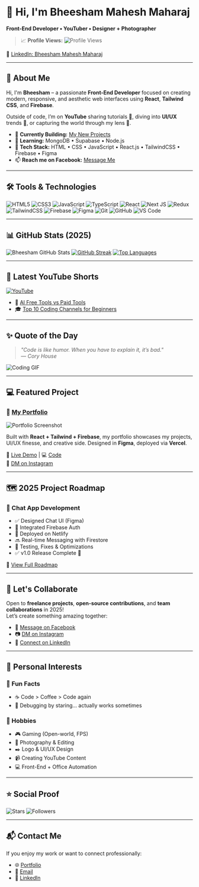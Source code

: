 # 👋 Hi, I'm Bheesham Mahesh Maharaj

**Front-End Developer • YouTuber • Designer + Photographer**

> 📈 **Profile Views:** ![Profile Views](https://komarev.com/ghpvc/?username=Bheesham-mm&color=blue&style=flat)

🔗 [LinkedIn: Bheesham Mahesh Maharaj](https://pk.linkedin.com/in/bheesham-mahesh-maharaj-95ab5a343)

---

## 🚀 About Me

Hi, I'm **Bheesham** – a passionate **Front-End Developer** focused on creating modern, responsive, and aesthetic web interfaces using **React**, **Tailwind CSS**, and **Firebase**.

Outside of code, I’m on **YouTube** sharing tutorials 🎥, diving into **UI/UX** trends 🎨, or capturing the world through my lens 📸.

- 🔭 **Currently Building:** [My New Projects](https://github.com/Bheesham-mm)
- 🌱 **Learning:** MongoDB • Supabase • Node.js
- 💼 **Tech Stack:** HTML • CSS • JavaScript • React.js • TailwindCSS • Firebase • Figma
- 📫 **Reach me on Facebook:** [Message Me](https://www.facebook.com/profile.php?id=100076744035847)

---

## 🛠️ Tools & Technologies

![HTML5](https://img.shields.io/badge/HTML5-%23E34F26.svg?style=for-the-badge&logo=html5&logoColor=white)
![CSS3](https://img.shields.io/badge/CSS3-%231572B6.svg?style=for-the-badge&logo=css3&logoColor=white)
![JavaScript](https://img.shields.io/badge/JavaScript-%23F7DF1E.svg?style=for-the-badge&logo=javascript&logoColor=black)
![TypeScript](https://img.shields.io/badge/TypeScript-%23007ACC.svg?style=for-the-badge&logo=typescript&logoColor=white)
![React](https://img.shields.io/badge/React-%2320232a.svg?style=for-the-badge&logo=react&logoColor=%2361DAFB)
![Next JS](https://img.shields.io/badge/Next.js-000000?style=for-the-badge&logo=next.js&logoColor=white)
![Redux](https://img.shields.io/badge/Redux-%23593d88.svg?style=for-the-badge&logo=redux&logoColor=white)
![TailwindCSS](https://img.shields.io/badge/Tailwind_CSS-38B2AC?style=for-the-badge&logo=tailwind-css&logoColor=white)
![Firebase](https://img.shields.io/badge/Firebase-FFCA28?style=for-the-badge&logo=firebase&logoColor=black)
![Figma](https://img.shields.io/badge/Figma-F24E1E?style=for-the-badge&logo=figma&logoColor=white)
![Git](https://img.shields.io/badge/Git-%23F05033.svg?style=for-the-badge&logo=git&logoColor=white)
![GitHub](https://img.shields.io/badge/GitHub-%23121011.svg?style=for-the-badge&logo=github&logoColor=white)
![VS Code](https://img.shields.io/badge/VS%20Code-0078d7.svg?style=for-the-badge&logo=visual-studio-code&logoColor=white)

---

## 📊 GitHub Stats (2025)

![Bheesham GitHub Stats](https://github-readme-stats.vercel.app/api?username=Bheesham-mm&show_icons=true&theme=radical)
[![GitHub Streak](https://streak-stats.demolab.com/?user=Bheesham-mm&theme=radical)](https://git.io/streak-stats)
[![Top Languages](https://github-readme-stats.vercel.app/api/top-langs/?username=Bheesham-mm&layout=compact&theme=radical)](https://github.com/anuraghazra/github-readme-stats)

---

## 📝 Latest YouTube Shorts

[![YouTube](https://img.shields.io/badge/YouTube-Bheesham057-red?style=for-the-badge&logo=youtube&logoColor=white)](https://www.youtube.com/@bheesham057)

- 🎥 [AI Free Tools vs Paid Tools](https://youtube.com/shorts/xSFjguzgwmI?si=BEAxOgEANy3Nd1DB)
- 🎓 [Top 10 Coding Channels for Beginners](https://youtube.com/shorts/d9JNQKU57Wo?si=tjcwK7tqWb7nnE60)

---

## ✨ Quote of the Day

> *"Code is like humor. When you have to explain it, it’s bad."*  
> — *Cory House*

![Coding GIF](https://media.giphy.com/media/13HgwGsXF0aiGY/giphy.gif)

---

## 💻 Featured Project

### 🚀 [My Portfolio](https://bheeshamportfolio.netlify.app/)
![Portfolio Screenshot](https://i.ibb.co/Y7vPS64B/portfolio-3.jpg)

Built with **React + Tailwind + Firebase**, my portfolio showcases my projects, UI/UX finesse, and creative side. Designed in **Figma**, deployed via **Vercel**.

🔗 [Live Demo](https://bheeshamportfolio.netlify.app/) | 💻 [Code](https://github.com/Bheesham-mm/bheeshamportfolio)  
📩 [DM on Instagram](https://instagram.com/bheeshammahesh)

---

## 🗺️ 2025 Project Roadmap

### 🔧 Chat App Development
- ✅ Designed Chat UI (Figma)
- 🔄 Integrated Firebase Auth
- 🚀 Deployed on Netlify
- 🔜 Real-time Messaging with Firestore
- 🧪 Testing, Fixes & Optimizations
- ✅ v1.0 Release Complete 🎉

📌 [View Full Roadmap](https://www.facebook.com/permalink.php?story_fbid=pfbid02v5eenCy9ujuKDXYjFPpmfXx6aocF3t4bnygaRoQSjUo1HoECDk2atDwPwdjw1NmZl&id=61575361256526)

---

## 🤝 Let's Collaborate

Open to **freelance projects**, **open-source contributions**, and **team collaborations** in 2025!  
Let’s create something amazing together:

- 📩 [Message on Facebook](https://facebook.com/PahechanCoding)
- 📷 [DM on Instagram](https://instagram.com/bheeshammahesh)
- 💼 [Connect on LinkedIn](https://linkedin.com/in/bheesham-mahesh-maharaj)

---

## 🎉 Personal Interests

### 🤔 Fun Facts
- ☕ Code > Coffee > Code again
- 👀 Debugging by staring... actually works sometimes

### 🎨 Hobbies
- 🎮 Gaming (Open-world, FPS)
- 📸 Photography & Editing
- ✒️ Logo & UI/UX Design
- 📹 Creating YouTube Content
- 💻 Front-End + Office Automation

---

## ⭐ Social Proof

![Stars](https://img.shields.io/github/stars/Bheesham-mm?style=social)
![Followers](https://img.shields.io/github/followers/Bheesham-mm?style=social)

---

## 📬 Contact Me

If you enjoy my work or want to connect professionally:

- 🌐 [Portfolio](https://bheeshamportfolio.netlify.app/)
- 📧 [Email](mailto:bhk25mm@gmail.com)
- 💼 [LinkedIn](https://linkedin.com/in/bheesham-mahesh-maharaj)
